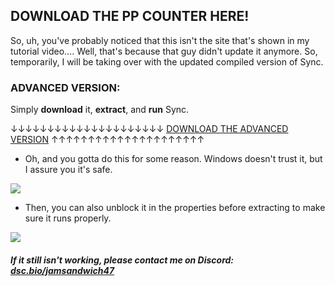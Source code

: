 ## DOWNLOAD THE PP COUNTER HERE!

So, uh, you've probably noticed that this isn't the site that's shown in my tutorial video....
Well, that's because that guy didn't update it anymore. So, temporarily, I will be taking over with the updated compiled version of Sync.

### ADVANCED VERSION:

Simply **download** it, **extract**, and **run** Sync.

<script async defer src="https://buttons.github.io/buttons.js"></script>
↓↓↓↓↓↓↓↓↓↓↓↓↓↓↓↓↓↓↓↓↓
<a class="github-button" href="https://github.com/jericjan/jeric-osu-sync/releases/download/9%2F13/Jeric.s_Sync_Collection0913.rar" data-icon="octicon-download" data-size="large" aria-label="Download ntkme/github-buttons on GitHub">DOWNLOAD THE ADVANCED VERSION</a>
↑↑↑↑↑↑↑↑↑↑↑↑↑↑↑↑↑↑↑↑↑


- Oh, and you gotta do this for some reason. Windows doesn't trust it, but I assure you it's safe.
<img src="https://i.imgur.com/YCuiShV.png">

- Then, you can also unblock it in the properties before extracting to make sure it runs properly.
<img src="https://i.imgur.com/AmSL3kE.png">

##### If it still isn't working, please contact me on Discord: [dsc.bio/jamsandwich47](https://discord.bio/p/jamsandwich47)
